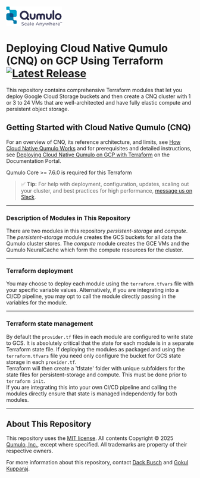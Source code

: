 <!-- BEGIN_TF_DOCS -->

<a target="_blank" href="https://qumulo.com/"><img src="./.config/images/qumulo-scale-anywhere-logo.webp" style="width:150px;height:53px;"></a>

# Deploying Cloud Native Qumulo (CNQ) on GCP Using Terraform [![Latest Release](https://img.shields.io/github/release/qumulo/gcp-terraform-cnq.svg)](https://github.com/qumulo/gcp-terraform-gcp/releases)
This repository contains comprehensive Terraform modules that let you deploy Google Cloud Storage buckets and then create a CNQ cluster with 1 or 3 to 24 VMs that are well-architected and have fully elastic compute and persistent object storage.

## Getting Started with Cloud Native Qumulo (CNQ)
For an overview of CNQ, its reference architecture, and limits, see [How Cloud Native Qumulo Works](https://docs.qumulo.com/cloud-native-gcp-administrator-guide/getting-started/how-cloud-native-qumulo-works.html) and for prerequisites and detailed instructions, see [Deploying Cloud Native Qumulo on GCP with Terraform](https://docs.qumulo.com/cloud-native-gcp-administrator-guide/getting-started/terraform.html) on the Documentation Portal.

Qumulo Core >= 7.6.0 is required for this Terraform

> ✅ **Tip:** For help with deployment, configuration, updates, scaling out your cluster, and best practices for high performance, [message us on Slack](https://docs.qumulo.com/contacting-qumulo-care-team.html).

---

### Description of Modules in This Repository
There are two modules in this repository *persistent-storage* and *compute*.  The *persistent-storage* module creates the GCS buckets for all data the Qumulo cluster stores.
The *compute* module creates the GCE VMs and the Qumulo NeuralCache which form the compute resources for the cluster.

---

### Terraform deployment
You may choose to deploy each module using the `terraform.tfvars` file with your specific variable values.  Alternatively, if you are integrating into a CI/CD pipeline, you may
opt to call the module directly passing in the variables for the module.

---

### Terraform state management
By default the `provider.tf` files in each module are configured to write state to GCS.  It is absolutely critical that the state for each module is in a separate Terraform state file.
If deploying the modules as packaged and using the `terraform.tfvars` file you need only configure the bucket for GCS state storage in each `provider.tf`.  
Terraform will then create a 'tfstate' folder with unique subfolders for the state files for persistent-storage and compute.  This must be done prior to `terraform init`.  
If you are integrating this into your own CI/CD pipeline and calling the modules directly ensure that state is managed independently for both modules.

---

## About This Repository
This repository uses the [MIT license](LICENSE). All contents Copyright &copy; 2025 [Qumulo, Inc.](https://qumulo.com), except where specified. All trademarks are property of their respective owners.

For more information about this repository, contact [Dack Busch](https://github.com/dackbusch) and [Gokul Kupparaj](https://github.com/gokulku).
<!-- END_TF_DOCS -->